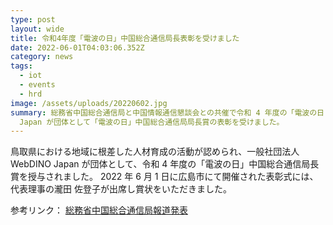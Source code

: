 ```yaml
---
type: post
layout: wide
title: 令和4年度「電波の日」中国総合通信局長表彰を受けました
date: 2022-06-01T04:03:06.352Z
category: news
tags:
  - iot
  - events
  - hrd
image: /assets/uploads/20220602.jpg
summary: 総務省中国総合通信局と中国情報通信懇談会との共催で令和 4 年度の「電波の日・情報通信月間」記念式典が開催され、一般社団法人 WebDINO
  Japan が団体として「電波の日」中国総合通信局局長賞の表彰を受けました。
---
```

鳥取県における地域に根差した人材育成の活動が認められ、一般社団法人 WebDINO Japan が団体として、令和 4 年度の「電波の日」中国総合通信局長賞を授与されました。
2022 年 6 月 1 日に広島市にて開催された表彰式には、代表理事の瀧田 佐登子が出席し賞状をいただきました。

参考リンク： [総務省中国総合通信局報道発表](https://www.soumu.go.jp/soutsu/chugoku/hodo_2022/01sotsu08_01001336.html)